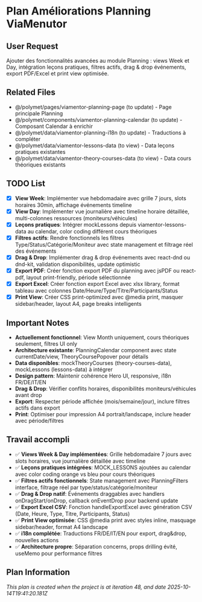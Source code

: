 # Plan Améliorations Planning ViaMenutor

## User Request
Ajouter des fonctionnalités avancées au module Planning : views Week et Day, intégration leçons pratiques, filtres actifs, drag & drop événements, export PDF/Excel et print view optimisée.

## Related Files
- @/polymet/pages/viamentor-planning-page (to update) - Page principale Planning
- @/polymet/components/viamentor-planning-calendar (to update) - Composant Calendar à enrichir
- @/polymet/data/viamentor-planning-i18n (to update) - Traductions à compléter
- @/polymet/data/viamentor-lessons-data (to view) - Data leçons pratiques existantes
- @/polymet/data/viamentor-theory-courses-data (to view) - Data cours théoriques existants

## TODO List
- [x] **View Week**: Implémenter vue hebdomadaire avec grille 7 jours, slots horaires 30min, affichage événements timeline
- [x] **View Day**: Implémenter vue journalière avec timeline horaire détaillée, multi-colonnes ressources (moniteurs/véhicules)
- [x] **Leçons pratiques**: Intégrer mockLessons depuis viamentor-lessons-data au calendar, color coding différent cours théoriques
- [x] **Filtres actifs**: Rendre fonctionnels les filtres Type/Status/Catégorie/Moniteur avec state management et filtrage réel des événements
- [x] **Drag & Drop**: Implémenter drag & drop événements avec react-dnd ou dnd-kit, validation disponibilités, update optimistic
- [x] **Export PDF**: Créer fonction export PDF du planning avec jsPDF ou react-pdf, layout print-friendly, période sélectionnée
- [x] **Export Excel**: Créer fonction export Excel avec xlsx library, format tableau avec colonnes Date/Heure/Type/Titre/Participants/Status
- [x] **Print View**: Créer CSS print-optimized avec @media print, masquer sidebar/header, layout A4, page breaks intelligents

## Important Notes
- **Actuellement fonctionnel**: View Month uniquement, cours théoriques seulement, filtres UI only
- **Architecture existante**: PlanningCalendar component avec state currentDate/view, TheoryCoursePopover pour détails
- **Data disponibles**: mockTheoryCourses (theory-courses-data), mockLessons (lessons-data) à intégrer
- **Design pattern**: Maintenir cohérence Hero UI, responsive, i18n FR/DE/IT/EN
- **Drag & Drop**: Vérifier conflits horaires, disponibilités moniteurs/véhicules avant drop
- **Export**: Respecter période affichée (mois/semaine/jour), inclure filtres actifs dans export
- **Print**: Optimiser pour impression A4 portrait/landscape, inclure header avec période/filtres

## Travail accompli
- ✅ **Views Week & Day implémentées**: Grille hebdomadaire 7 jours avec slots horaires, vue journalière détaillée avec timeline
- ✅ **Leçons pratiques intégrées**: MOCK_LESSONS ajoutées au calendar avec color coding orange vs bleu pour cours théoriques
- ✅ **Filtres actifs fonctionnels**: State management avec PlanningFilters interface, filtrage réel par type/status/catégorie/moniteur
- ✅ **Drag & Drop natif**: Événements draggables avec handlers onDragStart/onDrop, callback onEventDrop pour backend update
- ✅ **Export Excel CSV**: Fonction handleExportExcel avec génération CSV (Date, Heure, Type, Titre, Participants, Status)
- ✅ **Print View optimisée**: CSS @media print avec styles inline, masquage sidebar/header, format A4 landscape
- ✅ **i18n complétée**: Traductions FR/DE/IT/EN pour export, drag&drop, nouvelles actions
- ✅ **Architecture propre**: Séparation concerns, props drilling évité, useMemo pour performance filtres

  
## Plan Information
*This plan is created when the project is at iteration 48, and date 2025-10-14T19:41:20.181Z*

